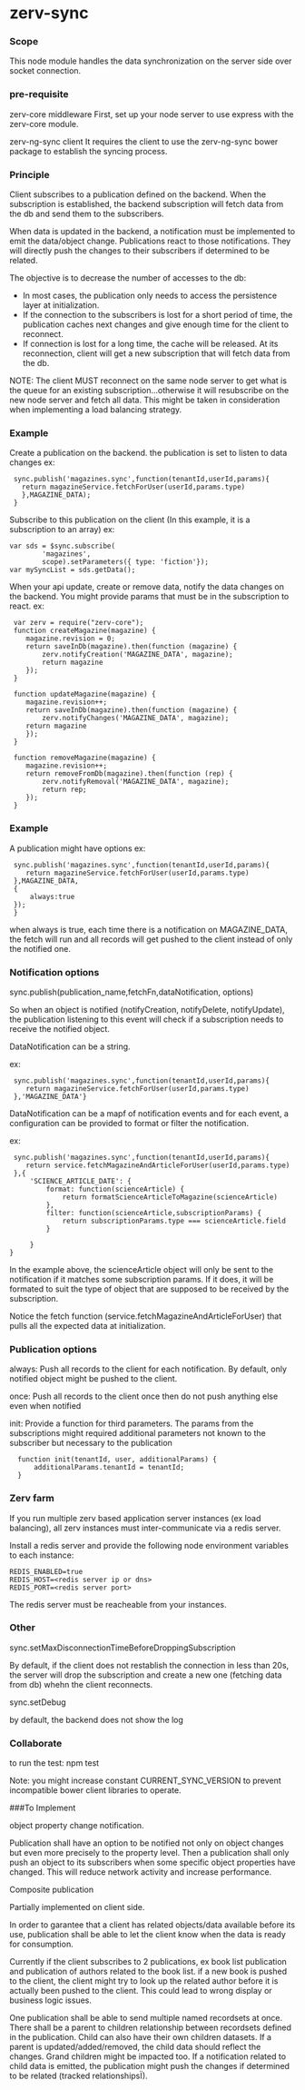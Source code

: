 # zerv-sync



### Scope

This node module handles the data synchronization on the server side over socket connection.


### pre-requisite

zerv-core middleware
First, set up your node server to use express with the zerv-core module.

zerv-ng-sync client
It requires the client to use the zerv-ng-sync bower package to establish the syncing process.


### Principle

Client subscribes to a publication defined on the backend.
When the subscription is established, the backend subscription will fetch data from the db and send them to the subscribers.

When data is updated in the backend, a notification must be implemented to emit the data/object change.
Publications react to those notifications. They will directly push the changes to their subscribers if determined to be related.

The objective is to decrease the number of accesses to the db:

- In most cases, the publication only needs to access the persistence layer at initialization.
- If the connection to the subscribers is lost for a short period of time, the publication caches next changes and give enough time for the client to reconnect.
- If connection is lost for a long time, the cache will be released. At its reconnection, client will get a new subscription that will fetch data from the db.

NOTE: 
The client MUST reconnect on the same node server to get what is the queue for an existing subscription...otherwise it will resubscribe on the new node server and fetch all data.
This might be taken in consideration when implementing a load balancing strategy.


### Example

Create a publication on the backend. the publication is set to listen to data changes
 ex:
  
     sync.publish('magazines.sync',function(tenantId,userId,params){
       return magazineService.fetchForUser(userId,params.type)
       },MAGAZINE_DATA);
     }
 


 Subscribe to this publication on the client (In this example, it is a subscription to an array)
 ex:

    var sds = $sync.subscribe(
            'magazines',
            scope).setParameters({ type: 'fiction'});
    var mySyncList = sds.getData();


 When your api update, create or remove data, notify the data changes on the backend. You might provide params that must be in the subscription to react. 
 ex:


     var zerv = require("zerv-core");
     function createMagazine(magazine) {
        magazine.revision = 0;
        return saveInDb(magazine).then(function (magazine) {
            zerv.notifyCreation('MAGAZINE_DATA', magazine);
            return magazine
        });
     }

     function updateMagazine(magazine) {
        magazine.revision++;
        return saveInDb(magazine).then(function (magazine) {
            zerv.notifyChanges('MAGAZINE_DATA', magazine);
        return magazine
        });
     }
 
     function removeMagazine(magazine) {
        magazine.revision++;
        return removeFromDb(magazine).then(function (rep) {
            zerv.notifyRemoval('MAGAZINE_DATA', magazine);
            return rep;
        });
     }


 ### Example

A publication might have options
 ex:

     sync.publish('magazines.sync',function(tenantId,userId,params){
        return magazineService.fetchForUser(userId,params.type)
     },MAGAZINE_DATA,
     {
         always:true
     });
     }

when always is true, each time there is a notification on MAGAZINE_DATA, the fetch will run and all records will get pushed to the client instead of only the notified one.

### Notification options

sync.publish(publication_name,fetchFn,dataNotification, options)

So when an object is notified (notifyCreation, notifyDelete, notifyUpdate), the publication listening to this event will check if a subscription needs to receive the notified object.

DataNotification can be a string.

ex:  

     sync.publish('magazines.sync',function(tenantId,userId,params){
        return magazineService.fetchForUser(userId,params.type)
     },'MAGAZINE_DATA'}


DataNotification can be a mapf of notification events and for each event, a configuration can be provided to format or filter the notification.

ex:  

     sync.publish('magazines.sync',function(tenantId,userId,params){
        return service.fetchMagazineAndArticleForUser(userId,params.type)
     },{
         'SCIENCE_ARTICLE_DATE': {
             format: function(scienceArticle) {
                 return formatScienceArticleToMagazine(scienceArticle)
             },
             filter: function(scienceArticle,subscriptionParams) {
                 return subscriptionParams.type === scienceArticle.field
             }

         }
    }

In the example above, the scienceArticle object will only be sent to the notification if it matches some subscription params. If it does, it will be formated to suit the type of object that are supposed to be received by the subscription.

Notice the fetch function (service.fetchMagazineAndArticleForUser) that pulls all the expected data at initialization.


### Publication options

always: Push all records to the client for each notification. By default, only notified object might be pushed to the client.

once: Push all records to the client once then do not push anything else even when notified

init: Provide a function for third parameters.  The params from the subscriptions might required additional parameters not known to the subscriber but necessary to the publication

      function init(tenantId, user, additionalParams) {
          additionalParams.tenantId = tenantId;
      }

### Zerv farm
If you run multiple zerv based application server instances (ex load balancing), all zerv instances must inter-communicate via a redis server.

Install a redis server and provide the following node environment variables to each instance:

    REDIS_ENABLED=true
    REDIS_HOST=<redis server ip or dns>
    REDIS_PORT=<redis server port>

The redis server must be reacheable from your instances.


### Other

sync.setMaxDisconnectionTimeBeforeDroppingSubscription

By default, if the client does not restablish the connection in less than 20s, the server will drop the subscription and create a new one (fetching data from db) whehn the client reconnects.

sync.setDebug

by default, the backend does not show the log

### Collaborate

to run the test: npm test


Note: you might increase constant CURRENT_SYNC_VERSION to prevent incompatible bower client libraries to operate.


###To Implement

object property change notification.

Publication shall have an option to be notified not only on object changes but even more precisely to the property level.
Then a publication shall only push an object to its subscribers when some specific object properties have changed.
This will reduce network activity and increase performance.


Composite publication

Partially implemented on client side.

In order to garantee that a client has related objects/data available before its use, publication shall be able to let the client know when the data is ready for consumption.

Currently if the client subscribes to 2 publications, ex book list publication and publication of authors related to the book list.
if a new book is pushed to the client, the client might try to look up the related author before it is  actually been pushed to the client. This could lead to wrong display or business logic issues.

One publication shall be able to send multiple named recordsets at once. 
There shall be a parent to children relationship between recordsets defined in the publication. Child can also have their own children datasets. 
If a parent is updated/added/removed, the child data should reflect the changes. Grand children might be impacted too. If a notification related to child data is emitted, the publication might push the changes if determined to be related (tracked relationshipsÏ).


